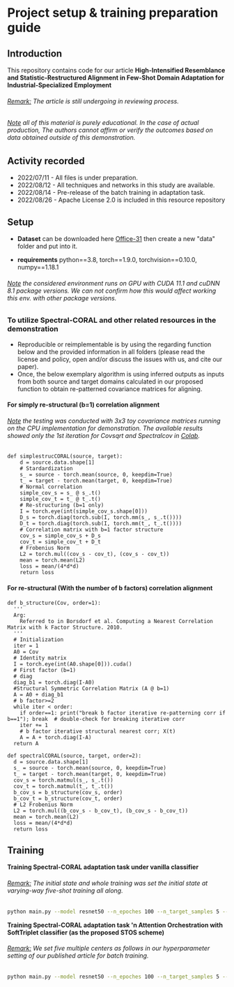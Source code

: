 # Project setup & training preparation guide

## Introduction
This repository contains code for our article **High-Intensified Resemblance and Statistic-Restructured Alignment in Few-Shot Domain Adaptation for Industrial-Specialized Employment**<br/>
###### <ins>Remark:</ins> The article is still undergoing in reviewing process.
###### <ins>Note</ins> all of this material is purely educational. In the case of actual production, The authors cannot affirm or verify the outcomes based on data obtained outside of this demonstration.

## Activity recorded
- 2022/07/11 - All files is under preparation.
- 2022/08/12 - All techniques and networks in this study are available.
- 2022/08/14 - Pre-release of the batch training in adaptation task.
- 2022/08/26 - Apache License 2.0 is included in this resource repository

## Setup
* **Dataset** can be downloaded here [Office-31](https://faculty.cc.gatech.edu/~judy/domainadapt/) then create a new "data" folder and put into it.

* **requirements** python==3.8, torch==1.9.0, torchvision==0.10.0, numpy==1.18.1
###### <ins>Note</ins> the considered environment runs on GPU with CUDA 11.1 and cuDNN 8.1 package versions. We can not confirm how this would affect working this env. with other package versions.

### To utilize Spectral-CORAL and other related resources in the demonstration
* Reproducible or reimplementable is by using the regarding function below and the provided information in all folders (please read the license and policy, open and/or discuss the issues with us, and cite our paper). 
* Once, the below exemplary algorithm is using inferred outputs as inputs from both source and target domains calculated in our proposed function to obtain re-patterned covariance matrices for aligning.

#### For simply re-structural (b=1) correlation alignment
###### <ins>Note</ins> the testing was conducted with 3x3 toy covariance matrices running on the CPU implementation for demonstration. The available results showed only the 1st iteration for Covsqrt and Spectralcov in [Colab](https://colab.research.google.com/drive/1GV9XwNr2ONMmCTTVkFGj-4P-RouCphCh#scrollTo=CrQgvne8fF0Y).
```python3
def simplestrucCORAL(source, target):
    d = source.data.shape[1]
    # Stardardization
    s_ = source - torch.mean(source, 0, keepdim=True)
    t_ = target - torch.mean(target, 0, keepdim=True)
    # Normal correlation
    simple_cov_s = s_ @ s_.t()
    simple_cov_t = t_ @ t_.t()
    # Re-structuring (b=1 only)
    I = torch.eye(int(simple_cov_s.shape[0]))
    D_s = torch.diag(torch.sub(I, torch.mm(s_, s_.t())))
    D_t = torch.diag(torch.sub(I, torch.mm(t_, t_.t())))
    # Correlation matrix with b=1 factor structure
    cov_s = simple_cov_s + D_s
    cov_t = simple_cov_t + D_t
    # Frobenius Norm
    L2 = torch.mul((cov_s - cov_t), (cov_s - cov_t))
    mean = torch.mean(L2)
    loss = mean/(4*d*d)
    return loss
```
#### For re-structural (With the number of b factors) correlation alignment
```python3
def b_structure(Cov, order=1):
  '''
  Arg:
    Referred to in Borsdorf et al. Computing a Nearest Correlation Matrix with k Factor Structure. 2010.
  '''
  # Initialization
  iter = 1
  A0 = Cov
  # Identity matrix
  I = torch.eye(int(A0.shape[0])).cuda()
  # First factor (b=1)
  # diag
  diag_b1 = torch.diag(I-A0)
  #Structural Symmetric Correlation Matrix (A @ b=1)
  A = A0 + diag_b1
  # b factor>=2
  while iter < order:
    if order==1: print("break b factor iterative re-patterning corr if b==1"); break  # double-check for breaking iterative corr
    iter += 1
    # b factor iterative structural nearest corr; X(t)
    A = A + torch.diag(I-A)
  return A

def spectralCORAL(source, target, order=2):
  d = source.data.shape[1]
  s_ = source - torch.mean(source, 0, keepdim=True)
  t_ = target - torch.mean(target, 0, keepdim=True)
  cov_s = torch.matmul(s_, s_.t())
  cov_t = torch.matmul(t_, t_.t())
  b_cov_s = b_structure(cov_s, order)
  b_cov_t = b_structure(cov_t, order)
  # L2 Frobenius Norm
  L2 = torch.mul((b_cov_s - b_cov_t), (b_cov_s - b_cov_t))
  mean = torch.mean(L2)
  loss = mean/(4*d*d)
  return loss
```

## Training

**Training Spectral-CORAL adaptation task under vanilla classifier**
###### <ins>Remark:</ins> The initial state and whole training was set the initial state at varying-way five-shot training all along.
```bash
python main.py --model resnet50 --n_epoches 100 --n_target_samples 5 --batch_size 31 --mini_batch_size_g_h 31 --data_type office31 --source amazon --target webcam --dim 31 --C 31 --K 1 --la 1 --att_type n --tf_inv_loss spectralcoral --robust_order 6 --metatest n --mutation r --mutation_style mixup --alpha_mix 0.2 --da_type UDA
```

**Training Spectral-CORAL adaptation task 'n Attention Orchestration with SoftTriplet classifier (as the proposed STOS scheme)**<br/>
###### <ins>Remark:</ins> We set five multiple centers as follows in our hyperparameter setting of our published article for batch training.
```bash
python main.py --model resnet50 --n_epoches 100 --n_target_samples 5 --batch_size 31 --mini_batch_size_g_h 31 --data_type office31 --source amazon --target webcam --dim 155 --C 31 --K 5 --la 5 --att_type orcat --tf_inv_loss spectralcoral --robust_order 6 --metatest n --mutation r --mutation_style mixup --alpha_mix 0.2 --da_type UDA
```
